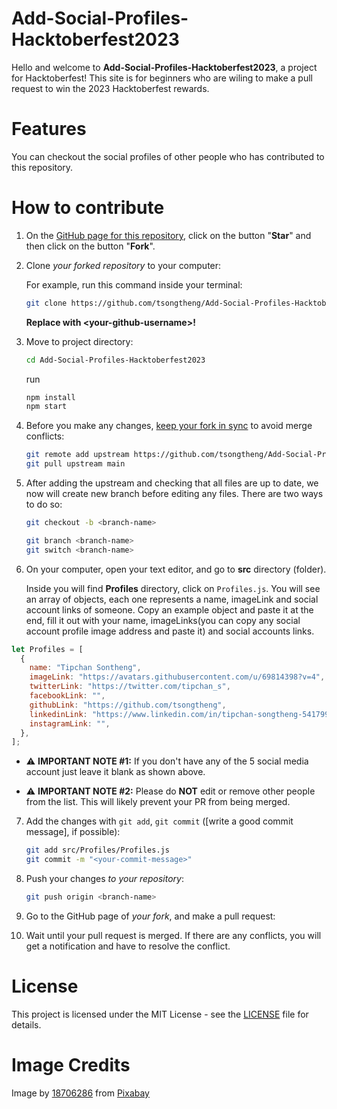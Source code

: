 # Add-Social-Profiles-Hacktoberfest2023

Hello and welcome to **Add-Social-Profiles-Hacktoberfest2023**, a project for Hacktoberfest! This site is for beginners who are wiling to make a pull request to win the 2023 Hacktoberfest rewards.

# Features

You can checkout the social profiles of other people who has contributed to this repository.

# How to contribute

1. On the [GitHub page for this repository](https://github.com/tsongtheng/Add-Social-Profiles-Hacktoberfest2023), click on the button "**Star**" and then click on the button "**Fork**".

2. Clone _your forked repository_ to your computer:

   For example, run this command inside your terminal:

   ```bash
   git clone https://github.com/tsongtheng/Add-Social-Profiles-Hacktoberfest2023.git
   ```

   **Replace with \<your-github-username\>!**

3. Move to project directory:

   ```bash
   cd Add-Social-Profiles-Hacktoberfest2023
   ```

   run

   ```bash
   npm install
   npm start
   ```

4. Before you make any changes, [keep your fork in sync](https://www.freecodecamp.org/news/how-to-sync-your-fork-with-the-original-git-repository/) to avoid merge conflicts:

   ```bash
   git remote add upstream https://github.com/tsongtheng/Add-Social-Profiles-Hacktoberfest2023.git
   git pull upstream main
   ```

5. After adding the upstream and checking that all files are up to date, we now will create new branch before editing any files. There are two ways to do so:

   ```bash
   git checkout -b <branch-name>
   ```

   ```bash
   git branch <branch-name>
   git switch <branch-name>
   ```

6. On your computer, open your text editor, and go to **src** directory (folder).

   Inside you will find **Profiles** directory, click on `Profiles.js`. You will see an array of objects, each one represents a name, imageLink and social account links of someone. Copy an example object and paste it at the end, fill it out with your name, imageLinks(you can copy any social account profile image address and paste it) and social accounts links.

```js
let Profiles = [
  {
    name: "Tipchan Sontheng",
    imageLink: "https://avatars.githubusercontent.com/u/69814398?v=4",
    twitterLink: "https://twitter.com/tipchan_s",
    facebookLink: "",
    githubLink: "https://github.com/tsongtheng",
    linkedinLink: "https://www.linkedin.com/in/tipchan-songtheng-5417991a8/",
    instagramLink: "",
  },
];
```

- ⚠️ **IMPORTANT NOTE #1:** If you don't have any of the 5 social media account just leave it blank as shown above.

- ⚠️ **IMPORTANT NOTE #2:** Please do **NOT** edit or remove other people from the list. This will likely prevent your PR from being merged.

7. Add the changes with `git add`, `git commit` ([write a good commit message], if possible):

   ```bash
   git add src/Profiles/Profiles.js
   git commit -m "<your-commit-message>"
   ```

8. Push your changes _to your repository_:

   ```bash
   git push origin <branch-name>
   ```

9. Go to the GitHub page of _your fork_, and make a pull request:

10. Wait until your pull request is merged. If there are any conflicts, you will get a notification and have to resolve the conflict.

# License

This project is licensed under the MIT License - see the [LICENSE](LICENSE) file for details.

# Image Credits

Image by <a href="https://pixabay.com/users/18706286-18706286/?utm_source=link-attribution&utm_medium=referral&utm_campaign=image&utm_content=5654794">18706286</a> from <a href="https://pixabay.com//?utm_source=link-attribution&utm_medium=referral&utm_campaign=image&utm_content=5654794">Pixabay</a>
